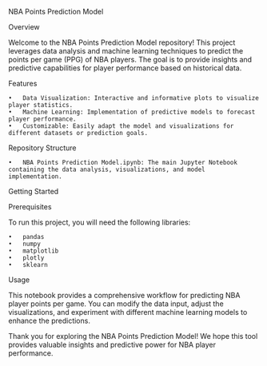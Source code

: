 NBA Points Prediction Model

Overview

Welcome to the NBA Points Prediction Model repository! This project leverages data analysis and machine learning techniques to predict the points per game (PPG) of NBA players. The goal is to provide insights and predictive capabilities for player performance based on historical data.

Features

	•	Data Visualization: Interactive and informative plots to visualize player statistics.
	•	Machine Learning: Implementation of predictive models to forecast player performance.
	•	Customizable: Easily adapt the model and visualizations for different datasets or prediction goals.

Repository Structure

	•	NBA Points Prediction Model.ipynb: The main Jupyter Notebook containing the data analysis, visualizations, and model implementation.

Getting Started

Prerequisites

To run this project, you will need the following libraries:

	•	pandas
	•	numpy
	•	matplotlib
	•	plotly
	•	sklearn

Usage

This notebook provides a comprehensive workflow for predicting NBA player points per game. You can modify the data input, adjust the visualizations, and experiment with different machine learning models to enhance the predictions.

Thank you for exploring the NBA Points Prediction Model! We hope this tool provides valuable insights and predictive power for NBA player performance.
